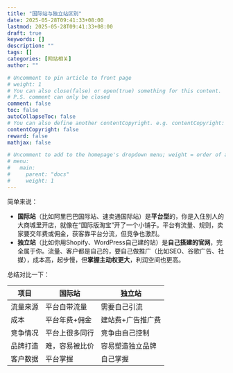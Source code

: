 ```yaml
---
title: "国际站与独立站区别"
date: 2025-05-28T09:41:33+08:00
lastmod: 2025-05-28T09:41:33+08:00
draft: true
keywords: []
description: ""
tags: []
categories: [网站相关]
author: ""

# Uncomment to pin article to front page
# weight: 1
# You can also close(false) or open(true) something for this content.
# P.S. comment can only be closed
comment: false
toc: false
autoCollapseToc: false
# You can also define another contentCopyright. e.g. contentCopyright: "This is another copyright."
contentCopyright: false
reward: false
mathjax: false

# Uncomment to add to the homepage's dropdown menu; weight = order of article
# menu:
#   main:
#     parent: "docs"
#     weight: 1
---
```


<!--more-->

简单来说：

- **国际站**（比如阿里巴巴国际站、速卖通国际站）是**平台型**的，你是入住别人的大商城里开店，就像在“国际版淘宝”开了一个小铺子。平台有流量、规则，卖家要交年费或佣金，获客靠平台分流，但竞争也激烈。
- **独立站**（比如你用Shopify、WordPress自己建的站）是**自己搭建的官网**，完全属于你。流量、客户都是自己的，要自己做推广（比如SEO、谷歌广告、社媒），成本高，起步慢，但**掌握主动权更大**，利润空间也更高。

总结对比一下：



| 项目     | 国际站         | 独立站            |
| -------- | -------------- | ----------------- |
| 流量来源 | 平台自带流量   | 需要自己引流      |
| 成本     | 平台年费+佣金  | 建站费+广告推广费 |
| 竞争情况 | 平台上很多同行 | 竞争由自己控制    |
| 品牌打造 | 难，容易被比价 | 容易塑造独立品牌  |
| 客户数据 | 平台掌握       | 自己掌握          |
